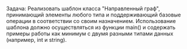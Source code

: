 Задача: Реализовать шаблон класса "Направленный граф", принимающий элементы любого типа и поддерживающий базовые операции в соответствии со своим назначением. Использование шаблона должно осуществляться из функции main() и содержать примеры работы как минимум с двумя разными типами данных (например, int и string).
